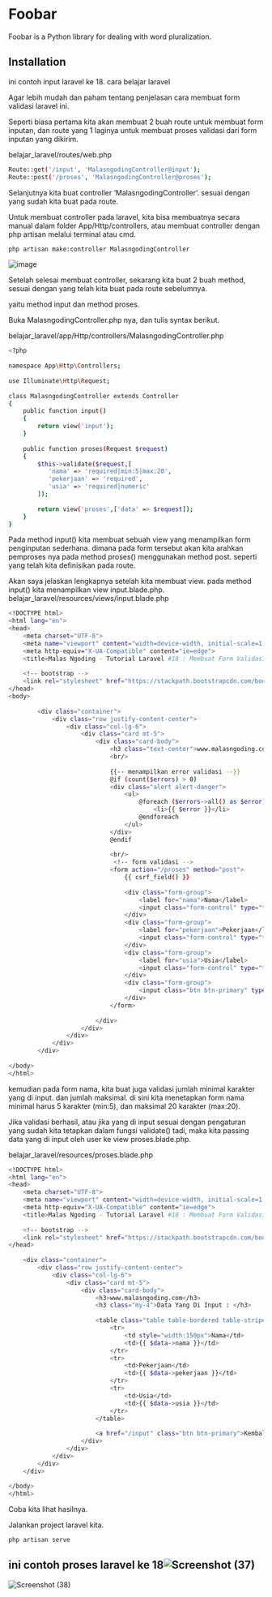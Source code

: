 # Foobar

Foobar is a Python library for dealing with word pluralization.

## Installation

ini contoh input laravel ke 18.
cara belajar laravel

Agar lebih mudah dan paham tentang penjelasan cara membuat form validasi laravel ini.

Seperti biasa pertama kita akan membuat 2 buah route untuk membuat form inputan, dan route yang 1 laginya untuk membuat proses validasi dari form inputan yang dikirim.

belajar_laravel/routes/web.php
```bash
Route::get('/input', 'MalasngodingController@input');
Route::post('/proses', 'MalasngodingController@proses');
```
Selanjutnya kita buat controller ‘MalasngodingController’. sesuai dengan yang sudah kita buat pada route.

Untuk membuat controller pada laravel, kita bisa membuatnya secara manual dalam folder App/Http/controllers, atau membuat controller dengan php artisan melalui terminal atau cmd.
```bash
php artisan make:controller MalasngodingController


```

![image](https://github.com/user-attachments/assets/e56259d8-3bee-40a6-9554-428d214eb4da)

Setelah selesai membuat controller, sekarang kita buat 2 buah method, sesuai dengan yang telah kita buat pada route sebelumnya.

yaitu method input dan method proses.

Buka MalasngodingController.php nya, dan tulis syntax berikut.

belajar_laravel/app/Http/controllers/MalasngodingController.php
```bash
<?php
 
namespace App\Http\Controllers;
 
use Illuminate\Http\Request;
 
class MalasngodingController extends Controller
{
    public function input()
    {
        return view('input');
    }
 
    public function proses(Request $request)
    {
        $this->validate($request,[
           'nama' => 'required|min:5|max:20',
           'pekerjaan' => 'required',
           'usia' => 'required|numeric'
        ]);
 
        return view('proses',['data' => $request]);
    }
}

```
Pada method input() kita membuat sebuah view yang menampilkan form penginputan sederhana. dimana pada form tersebut akan kita arahkan pemproses nya pada method proses() menggunakan method post. seperti yang telah kita definisikan pada route.

Akan saya jelaskan lengkapnya setelah kita membuat view. pada method input() kita menampilkan view input.blade.php.
belajar_laravel/resources/views/input.blade.php
```bash
<!DOCTYPE html>
<html lang="en">
<head>
    <meta charset="UTF-8">
    <meta name="viewport" content="width=device-width, initial-scale=1.0">
    <meta http-equiv="X-UA-Compatible" content="ie=edge">
    <title>Malas Ngoding - Tutorial Laravel #18 : Membuat Form Validasi Pada Laravel</title>
 
    <!-- bootstrap -->
    <link rel="stylesheet" href="https://stackpath.bootstrapcdn.com/bootstrap/4.2.1/css/bootstrap.min.css">
</head>
<body>
 
        <div class="container">
            <div class="row justify-content-center">
                <div class="col-lg-6">
                    <div class="card mt-5">
                        <div class="card-body">
                            <h3 class="text-center">www.malasngoding.com</h3>
                            <br/>
 
                            {{-- menampilkan error validasi --}}
                            @if (count($errors) > 0)
                            <div class="alert alert-danger">
                                <ul>
                                    @foreach ($errors->all() as $error)
                                        <li>{{ $error }}</li>
                                    @endforeach
                                </ul>
                            </div>
                            @endif
 
                            <br/>
                             <!-- form validasi -->
                            <form action="/proses" method="post">
                                {{ csrf_field() }}
 
                                <div class="form-group">
                                    <label for="nama">Nama</label>
                                    <input class="form-control" type="text" name="nama" value="{{ old('nama') }}">
                                </div>
                                <div class="form-group">
                                    <label for="pekerjaan">Pekerjaan</label>
                                    <input class="form-control" type="text" name="pekerjaan" value="{{ old('pekerjaan') }}">
                                </div>
                                <div class="form-group">
                                    <label for="usia">Usia</label>
                                    <input class="form-control" type="text" name="usia" value="{{ old('usia') }}">
                                </div>
                                <div class="form-group">
                                    <input class="btn btn-primary" type="submit" value="Proses">
                                </div>
                            </form>
 
                        </div>
                    </div>
                </div>
            </div>
        </div>
   
</body>
</html>
```
kemudian pada form nama, kita buat juga validasi jumlah minimal karakter yang di input. dan jumlah maksimal. di sini kita menetapkan form nama minimal harus 5 karakter (min:5), dan maksimal 20 karakter (max:20).

Jika validasi berhasil, atau jika yang di input sesuai dengan pengaturan yang sudah kita tetapkan dalam fungsi validate() tadi, maka kita passing data yang di input oleh user ke view proses.blade.php.

belajar_laravel/resources/proses.blade.php
```bash
<!DOCTYPE html>
<html lang="en">
<head>
    <meta charset="UTF-8">
    <meta name="viewport" content="width=device-width, initial-scale=1.0">
    <meta http-equiv="X-UA-Compatible" content="ie=edge">
    <title>Malas Ngoding - Tutorial Laravel #18 : Membuat Form Validasi Pada Laravel</title>
    
    <!-- bootstrap -->
    <link rel="stylesheet" href="https://stackpath.bootstrapcdn.com/bootstrap/4.2.1/css/bootstrap.min.css">
</head>
 
    <div class="container">
        <div class="row justify-content-center">
            <div class="col-lg-6">
                <div class="card mt-5">
                    <div class="card-body">
                        <h3>www.malasngoding.com</h3>
                        <h3 class="my-4">Data Yang Di Input : </h3>
 
                        <table class="table table-bordered table-striped">
                            <tr>
                                <td style="width:150px">Nama</td>
                                <td>{{ $data->nama }}</td>
                            </tr>
                            <tr>
                                <td>Pekerjaan</td>
                                <td>{{ $data->pekerjaan }}</td>
                            </tr>
                            <tr>
                                <td>Usia</td>
                                <td>{{ $data->usia }}</td>
                            </tr>
                        </table>
 
                        <a href="/input" class="btn btn-primary">Kembali</a>
                    </div>
                </div>
            </div>
        </div>
    </div>
 
</body>
</html>
```
Coba kita lihat hasilnya.

Jalankan project laravel kita.
```bash
php artisan serve
```
## ini contoh proses laravel ke 18![Screenshot (37)](https://github.com/user-attachments/assets/1f1b1cd6-25d1-4917-8f46-18ae1cc952a1)


![Screenshot (38)](https://github.com/user-attachments/assets/ee835812-f132-4ac4-86be-89ff30eb9b0a)



